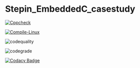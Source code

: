# Stepin_EmbeddedC_casestudy

[![Cppcheck](https://github.com/vinayaka-sm/Stepin_EmbeddedC_casestudy/actions/workflows/Codequality.yml/badge.svg)](https://github.com/vinayaka-sm/Stepin_EmbeddedC_casestudy/actions/workflows/Codequality.yml)


[![Compile-Linux](https://github.com/vinayaka-sm/Stepin_EmbeddedC_casestudy/actions/workflows/Compile.yml/badge.svg)](https://github.com/vinayaka-sm/Stepin_EmbeddedC_casestudy/actions/workflows/Compile.yml)

![codequality](https://www.code-inspector.com/project/28812/score/svg)

![codegrade](https://www.code-inspector.com/project/28812/status/svg)

[![Codacy Badge](https://app.codacy.com/project/badge/Grade/1fd3efcbf39547c68fae388675712727)](https://www.codacy.com/gh/vinayaka-sm/Stepin_EmbeddedC_casestudy/dashboard?utm_source=github.com&amp;utm_medium=referral&amp;utm_content=vinayaka-sm/Stepin_EmbeddedC_casestudy&amp;utm_campaign=Badge_Grade)
